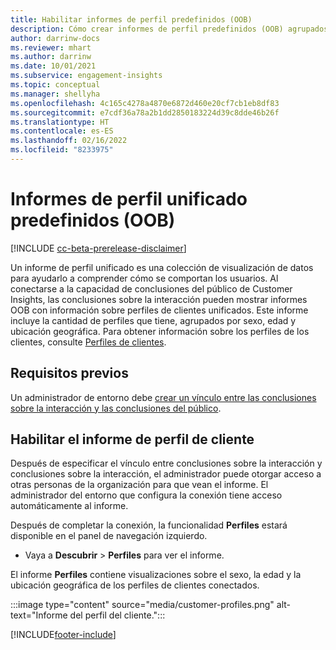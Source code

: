 ```yaml
---
title: Habilitar informes de perfil predefinidos (OOB)
description: Cómo crear informes de perfil predefinidos (OOB) agrupados por sexo, edad y condado o región de origen.
author: darrinw-docs
ms.reviewer: mhart
ms.author: darrinw
ms.date: 10/01/2021
ms.subservice: engagement-insights
ms.topic: conceptual
ms.manager: shellyha
ms.openlocfilehash: 4c165c4278a4870e6872d460e20cf7cb1eb8df83
ms.sourcegitcommit: e7cdf36a78a2b1dd2850183224d39c8dde46b26f
ms.translationtype: HT
ms.contentlocale: es-ES
ms.lasthandoff: 02/16/2022
ms.locfileid: "8233975"
---
```

# <a name="out-of-box-oob-unified-profile-reports"></a>Informes de perfil unificado predefinidos (OOB)

[!INCLUDE [cc-beta-prerelease-disclaimer](includes/cc-beta-prerelease-disclaimer.md)]

Un informe de perfil unificado es una colección de visualización de datos para ayudarlo a comprender cómo se comportan los usuarios. Al conectarse a la capacidad de conclusiones del público de Customer Insights, las conclusiones sobre la interacción pueden mostrar informes OOB con información sobre perfiles de clientes unificados. Este informe incluye la cantidad de perfiles que tiene, agrupados por sexo, edad y ubicación geográfica. Para obtener información sobre los perfiles de los clientes, consulte [Perfiles de clientes](../audience-insights/customer-profiles.md).

## <a name="prerequisites"></a>Requisitos previos

Un administrador de entorno debe [crear un vínculo entre las conclusiones sobre la interacción y las conclusiones del público](integrate-audience-insights-engagement-insights.md).

## <a name="enable-the-customer-profile-report"></a>Habilitar el informe de perfil de cliente

Después de especificar el vínculo entre conclusiones sobre la interacción y conclusiones sobre la interacción, el administrador puede otorgar acceso a otras personas de la organización para que vean el informe. El administrador del entorno que configura la conexión tiene acceso automáticamente al informe. 

Después de completar la conexión, la funcionalidad **Perfiles** estará disponible en el panel de navegación izquierdo. 

- Vaya a **Descubrir** > **Perfiles** para ver el informe.

El informe **Perfiles** contiene visualizaciones sobre el sexo, la edad y la ubicación geográfica de los perfiles de clientes conectados.

:::image type="content" source="media/customer-profiles.png" alt-text="Informe del perfil del cliente.":::

[!INCLUDE[footer-include](../includes/footer-banner.md)]
